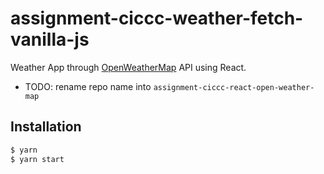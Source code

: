 # assignment-ciccc-weather-fetch-vanilla-js

Weather App through [OpenWeatherMap](https://openweathermap.org/) API using React.

- TODO: rename repo name into `assignment-ciccc-react-open-weather-map`

## Installation

```zsh
$ yarn
$ yarn start
```
